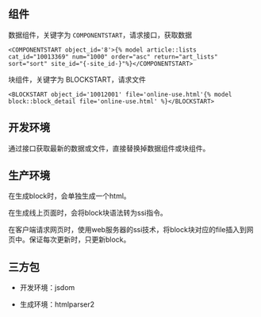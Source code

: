 ## 组件
数据组件，关键字为 `COMPONENTSTART`，请求接口，获取数据
```
<COMPONENTSTART object_id='8'>{% model article::lists cat_id="10013369" num="1000" order="asc" return="art_lists" sort="sort" site_id="{-site_id-}"%}</COMPONENTSTART>
```


块组件，关键字为 BLOCKSTART，请求文件
```
<BLOCKSTART object_id='10012001' file='online-use.html'{% model block::block_detail file='online-use.html' %}</BLOCKSTART>
```

## 开发环境
通过接口获取最新的数据或文件，直接替换掉数据组件或块组件。

## 生产环境
在生成block时，会单独生成一个html。

在生成线上页面时，会将block块语法转为ssi指令。

在客户端请求网页时，使用web服务器的ssi技术，将block块对应的file插入到网页中。保证每次更新时，只更新block。


## 三方包
- 开发环境：jsdom

- 生成环境：htmlparser2